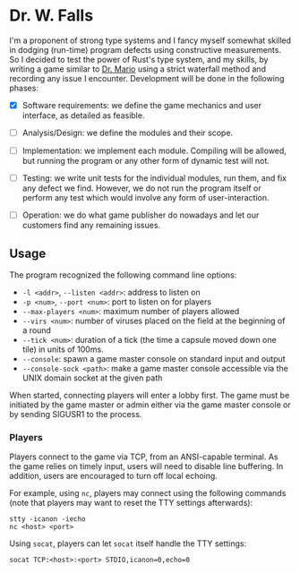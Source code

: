 # Dr. W. Falls

I'm a proponent of strong type systems and I fancy myself somewhat skilled in
dodging (run-time) program defects using constructive measurements. So I decided
to test the power of Rust's type system, and my skills, by writing a game
similar to [Dr. Mario](https://en.wikipedia.org/wiki/Dr._Mario) using a strict
waterfall method and recording any issue I encounter. Development will be done
in the following phases:

 * [X] Software requirements: we define the game mechanics and user interface,
       as detailed as feasible.
 * [ ] Analysis/Design: we define the modules and their scope.
 * [ ] Implementation: we implement each module. Compiling will be allowed, but
       running the program or any other form of dynamic test will not.
 * [ ] Testing: we write unit tests for the individual modules, run them, and
       fix any defect we find. However, we do not run the program itself or
       perform any test which would involve any form of user-interaction.
 * [ ] Operation: we do what game publisher do nowadays and let our customers
       find any remaining issues.


## Usage

The program recognized the following command line options:

 * `-l <addr>`, `--listen <addr>`: address to listen on
 * `-p <num>`, `--port <num>`: port to listen on for players
 * `--max-players <num>`: maximum number of players allowed
 * `--virs <num>`: number of viruses placed on the field at the beginning of a
   round
 * `--tick <num>`: duration of a tick (the time a capsule moved down one tile)
   in units of 100ms.
 * `--console`: spawn a game master console on standard input and output
 * `--console-sock <path>`: make a game master console accessible via the UNIX
   domain socket at the given path

When started, connecting players will enter a lobby first. The game must be
initiated by the game master or admin either via the game master console or by
sending SIGUSR1 to the process.


### Players

Players connect to the game via TCP, from an ANSI-capable terminal. As the game
relies on timely input, users will need to disable line buffering. In addition,
users are encouraged to turn off local echoing.

For example, using `nc`, players may connect using the following commands (note
that players may want to reset the TTY settings afterwards):

    stty -icanon -iecho
    nc <host> <port>

Using `socat`, players can let `socat` itself handle the TTY settings:

    socat TCP:<host>:<port> STDIO,icanon=0,echo=0

